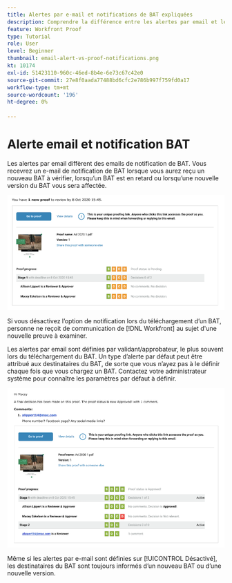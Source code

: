 ```yaml
---
title: Alertes par e-mail et notifications de BAT expliquées
description: Comprendre la différence entre les alertes par email et les notifications de BAT dans [!DNL  Workfront].
feature: Workfront Proof
type: Tutorial
role: User
level: Beginner
thumbnail: email-alert-vs-proof-notifications.png
kt: 10174
exl-id: 51423110-960c-46ed-8b4e-6e73c67c42e0
source-git-commit: 27e8f0aada77488bd6cfc2e786b997f759fd0a17
workflow-type: tm+mt
source-wordcount: '196'
ht-degree: 0%

---
```


# Alerte email et notification BAT

Les alertes par email diffèrent des emails de notification de BAT. Vous recevrez un e-mail de notification de BAT lorsque vous aurez reçu un nouveau BAT à vérifier, lorsqu’un BAT est en retard ou lorsqu’une nouvelle version du BAT vous sera affectée.

![Une image d’un email de notification de BAT indiquant qu’il existe un nouveau BAT à réviser.](assets/email-alert-1.png)

Si vous désactivez l’option de notification lors du téléchargement d’un BAT, personne ne reçoit de communication de [!DNL Workfront] au sujet d&#39;une nouvelle preuve à examiner.

Les alertes par email sont définies par validant/approbateur, le plus souvent lors du téléchargement du BAT. Un type d’alerte par défaut peut être attribué aux destinataires du BAT, de sorte que vous n’ayez pas à le définir chaque fois que vous chargez un BAT. Contactez votre administrateur système pour connaître les paramètres par défaut à définir.

![Une image d’une alerte par email indiquant qu’une décision a été prise sur le BAT et qu’un commentaire peut être consulté.](assets/email-alert-2.png)

Même si les alertes par e-mail sont définies sur [!UICONTROL Désactivé], les destinataires du BAT sont toujours informés d’un nouveau BAT ou d’une nouvelle version.

<!--
# Learn more
* New proof email
* Late proof email
-->
